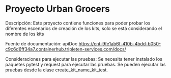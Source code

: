 # Proyecto Urban Grocers 
Descripción:
Este proyecto contiene funciones para poder probar los diferentes escenarios de creación de los kits, solo se está considerando el nombre de los kits

Fuente de documentación:
apiDoc https://cnt-9fe1ab6f-410b-4bdd-b050-c9c6d6ff34a7.containerhub.tripleten-services.com/docs/

Consideraciones para ejecutar las pruebas:
Se necesita tener instalado los paquetes pytest y request para ejecutar las pruebas.
Se pueden ejecutar las pruebas desde la clase create_kit_name_kit_test.